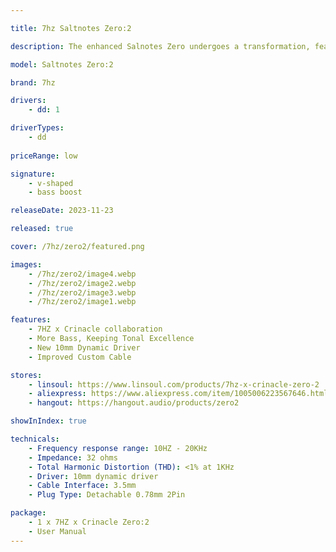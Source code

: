 ```yaml
---

title: 7hz Saltnotes Zero:2

description: The enhanced Salnotes Zero undergoes a transformation, featuring an improved 10mm dynamic driver in-ear monitor (IEM) that delivers heightened bass and midrange. The original's tonal balance is preserved, while an additional 3dB in low frequencies enhances the overall bass experience, ensuring both detail and enjoyment. With a new dynamic driver boasting a PU+Metal composite diaphragm, updated crossover circuitry, and upgraded materials for the case and cable, this goes beyond a mere retune—it represents a comprehensive upgrade.

model: Saltnotes Zero:2

brand: 7hz

drivers: 
    - dd: 1

driverTypes:
    - dd 
    
priceRange: low

signature:
    - v-shaped
    - bass boost

releaseDate: 2023-11-23

released: true

cover: /7hz/zero2/featured.png

images: 
    - /7hz/zero2/image4.webp
    - /7hz/zero2/image2.webp
    - /7hz/zero2/image3.webp
    - /7hz/zero2/image1.webp

features: 
    - 7HZ x Crinacle collaboration
    - More Bass, Keeping Tonal Excellence
    - New 10mm Dynamic Driver
    - Improved Custom Cable

stores:
    - linsoul: https://www.linsoul.com/products/7hz-x-crinacle-zero-2
    - aliexpress: https://www.aliexpress.com/item/1005006223567646.html
    - hangout: https://hangout.audio/products/zero2

showInIndex: true

technicals:
    - Frequency response range: 10HZ - 20KHz
    - Impedance: 32 ohms
    - Total Harmonic Distortion (THD): <1% at 1KHz
    - Driver: 10mm dynamic driver
    - Cable Interface: 3.5mm
    - Plug Type: Detachable 0.78mm 2Pin

package: 
    - 1 x 7HZ x Crinacle Zero:2
    - User Manual
---
```

